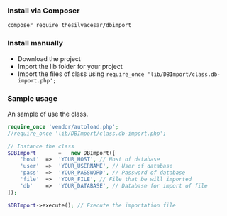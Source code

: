 ### Install via Composer
`composer require thesilvacesar/dbimport`

### Install manually

* Download the project
* Import the lib folder for your project
* Import the files of class using `require_once 'lib/DBImport/class.db-import.php';`

### Sample usage
An sample of use the class.

```php
require_once 'vendor/autoload.php';
//require_once 'lib/DBImport/class.db-import.php';

// Instance the class
$DBImport       =   new DBImport([
    'host'	=>	'YOUR_HOST', // Host of database
    'user'	=>	'YOUR_USERNAME', // User of database
    'pass'	=>	'YOUR_PASSWORD', // Password of database
    'file'	=>	'YOUR_FILE', // File that be will imported
    'db'	=>	'YOUR_DATABASE', // Database for import of file
]);

$DBImport->execute(); // Execute the importation file
```
